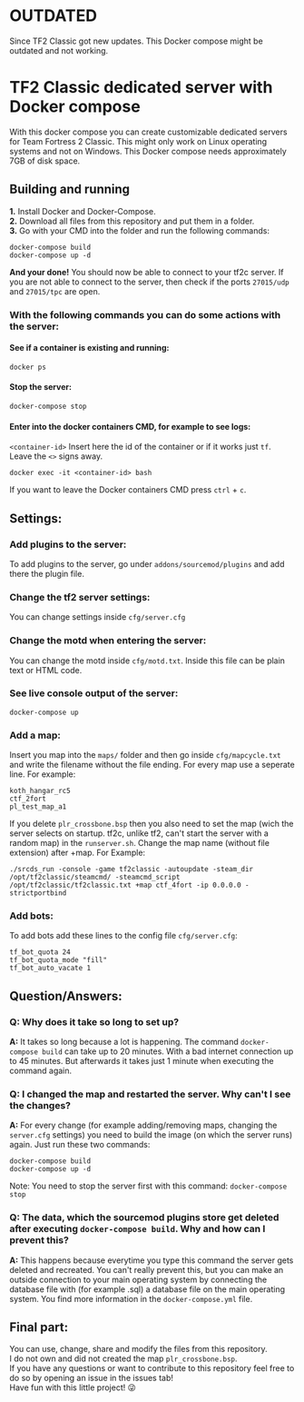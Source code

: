 # OUTDATED
Since TF2 Classic got new updates. This Docker compose might be outdated and not working.

# TF2 Classic dedicated server with Docker compose
With this docker compose you can create customizable dedicated servers for Team Fortress 2 Classic.
This might only work on Linux operating systems and not on Windows.
This Docker compose needs approximately 7GB of disk space.

## Building and running
**1.** Install Docker and Docker-Compose.<br />
**2.** Download all files from this repository and put them in a folder.<br />
**3.** Go with your CMD into the folder and run the following commands:<br />
```
docker-compose build
docker-compose up -d
```
**And your done!** You should now be able to connect to your tf2c server.
If you are not able to connect to the server, then check if the ports `27015/udp` and `27015/tpc` are open.

### With the following commands you can do some actions with the server:
#### See if a container is existing and running:
```
docker ps
```
#### Stop the server:
```
docker-compose stop
```
#### Enter into the docker containers CMD, for example to see logs:
`<container-id>` Insert here the id of the container or if it works just `tf`. Leave the `<>` signs away.
```
docker exec -it <container-id> bash
```
If you want to leave the Docker containers CMD press `ctrl` + `c`.

## Settings:
### Add plugins to the server:
To add plugins to the server, go under `addons/sourcemod/plugins` and add there the plugin file.

### Change the tf2 server settings:
You can change settings inside `cfg/server.cfg`

### Change the motd when entering the server:
You can change the motd inside `cfg/motd.txt`. Inside this file can be plain text or HTML code.

### See live console output of the server:
```
docker-compose up
```

### Add a map:
Insert you map into the `maps/` folder and then go inside `cfg/mapcycle.txt` and write the filename without the file ending. For every map use a seperate line. For example:
```
koth_hangar_rc5
ctf_2fort
pl_test_map_a1
```
If you delete `plr_crossbone.bsp` then you also need to set the map (wich the server selects on startup. tf2c, unlike tf2, can't start the server with a random map) in the `runserver.sh`. Change the map name (without file extension) after +map. For Example:
```
./srcds_run -console -game tf2classic -autoupdate -steam_dir /opt/tf2classic/steamcmd/ -steamcmd_script /opt/tf2classic/tf2classic.txt +map ctf_4fort -ip 0.0.0.0 -strictportbind
```

### Add bots:
To add bots add these lines to the config file `cfg/server.cfg`:
```
tf_bot_quota 24
tf_bot_quota_mode "fill"
tf_bot_auto_vacate 1
```

## Question/Answers:
### Q: Why does it take so long to set up?
**A:** It takes so long because a lot is happening. The command `docker-compose build` can take up to 20 minutes. With a bad internet connection up to 45 minutes. But afterwards it takes just 1 minute when executing the command again.

### Q: I changed the map and restarted the server. Why can't I see the changes?
**A:** For every change (for example adding/removing maps, changing the `server.cfg` settings) you need to build the image (on which the server runs) again. Just run these two commands:
```
docker-compose build
docker-compose up -d
```
Note: You need to stop the server first with this command: `docker-compose stop`
### Q: The data, which the sourcemod plugins store get deleted after executing `docker-compose build`. Why and how can I prevent this?
**A:** This happens because everytime you type this command the server gets deleted and recreated. You can't really prevent this, but you can make an outside connection to your main operating system by connecting the database file with (for example .sql) a database file on the main operating system. You find more information in the `docker-compose.yml` file.

## Final part:
You can use, change, share and modify the files from this repository.<br />
I do not own and did not created the map `plr_crossbone.bsp`.<br />
If you have any questions or want to contribute to this repository feel free to do so by opening an issue in the issues tab!<br />
Have fun with this little project! 😜
